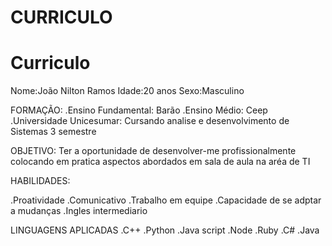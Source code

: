 
# CURRICULO
# Curriculo

Nome:João Nilton Ramos
Idade:20 anos
Sexo:Masculino

FORMAÇÃO:
.Ensino Fundamental: Barão
.Ensino Médio: Ceep
.Universidade Unicesumar: Cursando analise e desenvolvimento de Sistemas 3 semestre

OBJETIVO:
Ter a oportunidade de desenvolver-me profissionalmente colocando em pratica aspectos abordados em sala de aula na aréa de TI

HABILIDADES:

.Proatividade
.Comunicativo
.Trabalho em equipe
.Capacidade de se adptar a mudanças
.Ingles intermediario

LINGUAGENS APLICADAS
.C++
.Python
.Java script
.Node
.Ruby
.C#
.Java
